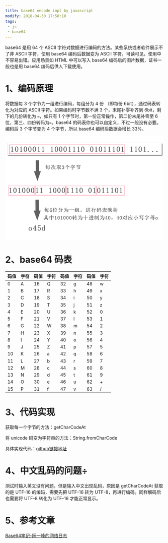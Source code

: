 ```yaml
---
title: base64 encode impl by javascript
modify: 2018-04-30 17:58:10
tags:
 - js
 - base64
---
```


base64 是用 64 个 ASCII 字符对数据进行编码的方法。某些系统或者软件展示不了非 ASCII 字符，使用 base64 编码后数据变为 ASCII 字符，可读可见，使用中不容易出错。应用场景如 HTML 中可以写入 base64 编码后的图片数据，证书一般也是用 base64 编码后供人下载使用。

<!-- more -->

# 1、编码原理

将数据每 3 个字节为一组进行编码，每组分为 4 份  （即每份 6bit），通过码表转化为对应的 ASCII 字符。如果编码时字节数不满 3 个，末尾补零补齐到 6bit，剩下的几份转化为 `=`，如只有 1 个字节时，第一份正常操作，第二份末尾补零至 6 位，第三、四份转码为`=`。base64 的码表你也可以自定义，不过一般没有必要。编码后 3 个字节变为 4 个字节，所以 base64 编码后数据会增长 33%。

![img](assets/27501525509797497.png)



# 2、base64 码表



| 码值 | 字符 | 码值 | 字符 | 码值 | 字符 | 码值 | 字符 |
| ---- | ---- | ---- | ---- | ---- | ---- | ---- | ---- |
| 0    | A    | 16   | Q    | 32   | g    | 48   | w    |
| 1    | B    | 17   | R    | 33   | h    | 49   | x    |
| 2    | C    | 18   | S    | 34   | i    | 50   | y    |
| 3    | D    | 19   | T    | 35   | j    | 51   | z    |
| 4    | E    | 20   | U    | 36   | k    | 52   | 0    |
| 5    | F    | 21   | V    | 37   | l    | 53   | 1    |
| 6    | G    | 22   | W    | 38   | m    | 54   | 2    |
| 7    | H    | 23   | X    | 39   | n    | 55   | 3    |
| 8    | I    | 24   | Y    | 40   | o    | 56   | 4    |
| 9    | J    | 25   | Z    | 41   | p    | 57   | 5    |
| 10   | K    | 26   | a    | 42   | q    | 58   | 6    |
| 11   | L    | 27   | b    | 43   | r    | 59   | 7    |
| 12   | M    | 28   | c    | 44   | s    | 60   | 8    |
| 13   | N    | 29   | d    | 45   | t    | 61   | 9    |
| 14   | O    | 30   | e    | 46   | u    | 62   | +    |
| 15   | P    | 31   | f    | 47   | v    | 63   | /    |


# 3、代码实现

获取每一个字节的方法：getCharCodeAt

将 unicode 码变为字符串的方法：String.fromCharCode

具体实现代码：[github链接地址](https://github.com/qpingcode/demo/blob/master/base64/1.html)

# 4、中文乱码的问题÷

测试时输入英文没有问题，但是输入中文出现乱码，原因是 getCharCodeAt 获取的是 UTF-16 的编码，需要先把 UTF-16 转为 UTF-8，再进行编码。同样解码后也需要将 UTF-8 转化为 UTF-16 才能正常显示。

# 5、参考文章

[Base64笔记-阮一峰的网络日志](http://www.ruanyifeng.com/blog/2008/06/base64.html)